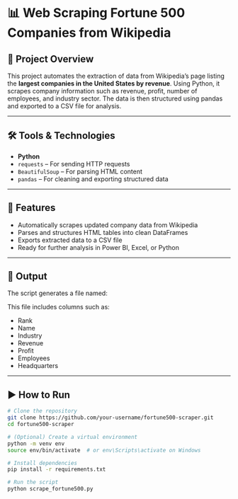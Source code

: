 # 📊 Web Scraping Fortune 500 Companies from Wikipedia

## 🚀 Project Overview
This project automates the extraction of data from Wikipedia’s page listing the **largest companies in the United States by revenue**. Using Python, it scrapes company information such as revenue, profit, number of employees, and industry sector. The data is then structured using pandas and exported to a CSV file for analysis.

---

## 🛠️ Tools & Technologies
- **Python**
- `requests` – For sending HTTP requests
- `BeautifulSoup` – For parsing HTML content
- `pandas` – For cleaning and exporting structured data

---

## 📁 Features
- Automatically scrapes updated company data from Wikipedia
- Parses and structures HTML tables into clean DataFrames
- Exports extracted data to a CSV file
- Ready for further analysis in Power BI, Excel, or Python

---

## 📂 Output
The script generates a file named:


This file includes columns such as:

- Rank
- Name
- Industry
- Revenue
- Profit
- Employees
- Headquarters

---

## ▶️ How to Run

```bash
# Clone the repository
git clone https://github.com/your-username/fortune500-scraper.git
cd fortune500-scraper

# (Optional) Create a virtual environment
python -m venv env
source env/bin/activate  # or env\Scripts\activate on Windows

# Install dependencies
pip install -r requirements.txt

# Run the script
python scrape_fortune500.py
